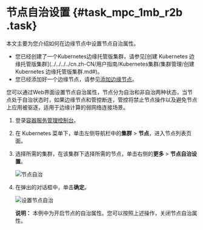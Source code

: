 # 节点自治设置 {#task_mpc_1mb_r2b .task}

本文主要为您介绍如何在边缘节点中设置节点自治属性。

-   您已经创建了一个Kubernetes边缘托管版集群，请参见[创建 Kubernetes 边缘托管版集群](../../../../cn.zh-CN/用户指南/Kubernetes集群/集群管理/创建 Kubernetes 边缘托管版集群.md#)。
-   您已经添加好一个边缘节点，请参见[添加边缘节点](cn.zh-CN/Kubernetes集群用户指南/节点管理/添加边缘节点.md#)。

您可以通过Web界面设置节点自治属性，节点分为自治和非自治两种状态，当节点处于自治状态时，如果边缘节点和管控断连，管控将禁止节点操作以及避免节点上应用被驱逐，适用于边缘计算的弱网络连接场景。

1.  登录[容器服务管理控制台](https://cs.console.aliyun.com)。
2.  在 Kubernetes 菜单下，单击左侧导航栏中的**集群** \> **节点**，进入节点列表页面。
3.  选择所需的集群，在该集群下选择所需的节点，单击右侧的**更多** \> **节点自治设置**。 

    ![节点自治](http://static-aliyun-doc.oss-cn-hangzhou.aliyuncs.com/assets/img/1161783/156457064354049_zh-CN.png)

4.  在弹出的对话框中，单击**确定**。 

    ![设置节点自治](http://static-aliyun-doc.oss-cn-hangzhou.aliyuncs.com/assets/img/1161783/156457064354051_zh-CN.png)

    **说明：** 本例中为开启节点的自治属性。您可以按照上述操作，关闭节点自治属性。


